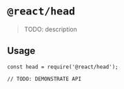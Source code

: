 # `@react/head`

> TODO: description

## Usage

```
const head = require('@react/head');

// TODO: DEMONSTRATE API
```
